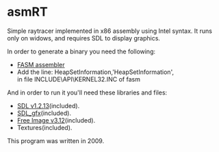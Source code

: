 asmRT
=====

Simple raytracer implemented in x86 assembly using Intel syntax. It runs only on widows, and requires SDL to display graphics.

In order to generate a binary you need the following:
* [FASM assembler](http://flatassembler.net/)
* Add the line: 
	HeapSetInformation,'HeapSetInformation',\
	in file INCLUDE\API\KERNEL32.INC of fasm

And in order to run it you'll need these libraries and files:
* [SDL v1.2.13](http://www.libsdl.org/)(included).
* [SDL_gfx](http://cms.ferzkopp.net/index.php/software/13-sdl-gfx)(included).
* [Free Image v3.12](http://freeimage.sourceforge.net/)(included).
* Textures(included).

This program was written in 2009.
